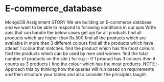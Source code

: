 # E-commerce_database

 MongoDB Assignment
 STORY
 We are building an E-commerce database and we want to be able to respond to following conditions in our apis
 Write apis that can handle the below cases
 get api for all products
 find all products which are higher than Rs.500
 find all the products which are available in more than 3 different colours
 find all the products which have atleast 1 colour that matches.
 find the product which has the most colours.
 find the products which can be used by men and women.
 find the total number of products on the site ( for e.g :- If 1 product has 3 colours then it counts as 3 products )
 find the colour which has the most products.
 NOTE :- Approach this by thinking how the queries will run based on requirements and then structure your tables and also consider the principles taught.

